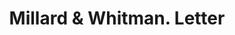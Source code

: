 ---
doi: 10.7916/D8TX4SD6
date_other: '1869'
date_other_textual: '1869'
form: correspondence
genre:
- Letters (correspondence)
name:
- Millard & Whitman
object_in_context_url: https://biggert.cul.columbia.edu/items/view/ave_biggert_00495
subject_hierarchical_geographic:
- North Adams, Massachusetts, United States
subject_name:
- Millard & Whitman
title: Millard & Whitman. Letter
sort_title: Millard & Whitman. Letter
call_number: ave_biggert_00495
coordinates:
- 42.7,-73.11666666666666
pid: ave_biggert_00495
identifiers: ave_biggert_00495
canvas_id: ldpd:395768
permalink: "/items/ave_biggert_00495/"
layout: iiif-image-page
---